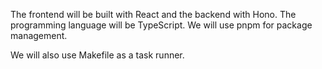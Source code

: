 The frontend will be built with React and the backend with Hono. The programming language will be TypeScript. We will use pnpm for package management.

We will also use Makefile as a task runner.
